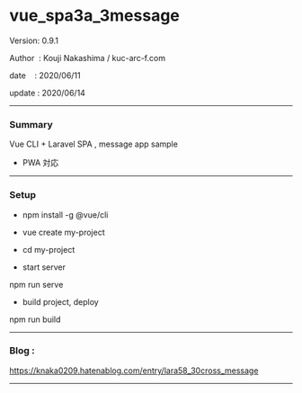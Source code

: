 ﻿# vue_spa3a_3message

 Version: 0.9.1

 Author  : Kouji Nakashima / kuc-arc-f.com

 date    : 2020/06/11

 update  : 2020/06/14

***
### Summary

Vue CLI + Laravel SPA , message app sample

* PWA 対応

***
### Setup

* npm install -g @vue/cli

* vue create my-project

* cd my-project

* start server

npm run serve

* build project, deploy

npm run build

***
### Blog :

https://knaka0209.hatenablog.com/entry/lara58_30cross_message


***

